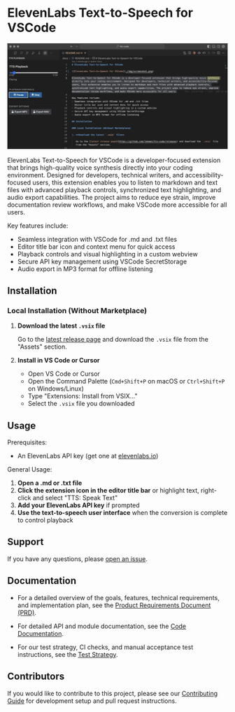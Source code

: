 # ElevenLabs Text-to-Speech for VSCode

![ElevenLabs Text-to-Speech for VSCode](./docs/img/screenshot.png)

ElevenLabs Text-to-Speech for VSCode is a developer-focused extension that brings high-quality voice synthesis directly into your coding environment. Designed for developers, technical writers, and accessibility-focused users, this extension enables you to listen to markdown and text files with advanced playback controls, synchronized text highlighting, and audio export capabilities. The project aims to reduce eye strain, improve documentation review workflows, and make VSCode more accessible for all users.

Key features include:
- Seamless integration with VSCode for .md and .txt files
- Editor title bar icon and context menu for quick access
- Playback controls and visual highlighting in a custom webview
- Secure API key management using VSCode SecretStorage
- Audio export in MP3 format for offline listening

## Installation

### Local Installation (Without Marketplace)

1. **Download the latest `.vsix` file**

   Go to the [latest release page](https://github.com/lekman/tts-code/releases) and download the `.vsix` file from the "Assets" section.

2. **Install in VS Code or Cursor**

   - Open VS Code or Cursor
   - Open the Command Palette (`Cmd+Shift+P` on macOS or `Ctrl+Shift+P` on Windows/Linux)
   - Type "Extensions: Install from VSIX..."
   - Select the `.vsix` file you downloaded

## Usage

Prerequisites:
- An ElevenLabs API key (get one at [elevenlabs.io](https://elevenlabs.io))

General Usage:

1. **Open a .md or .txt file**
2. **Click the extension icon in the editor title bar** or highlight text, right-click and select "TTS: Speak Text"
3. **Add your ElevenLabs API key** if prompted
4. **Use the text-to-speech user interface** when the conversion is complete to control playback

## Support

If you have any questions, please [open an issue](https://github.com/lekman/tts-code/issues/new?template=feature_request.md).

## Documentation

- For a detailed overview of the goals, features, technical requirements, and implementation plan, see the [Product Requirements Document (PRD)](https://github.com/lekman/tts-code/blob/tts-code%40v1.2.0/docs/PRD.md).

- For detailed API and module documentation, see the [Code Documentation](https://github.com/lekman/tts-code/blob/tts-code%40v1.2.0/docs/api/README.md).

- For our test strategy, CI checks, and manual acceptance test instructions, see the [Test Strategy](https://github.com/lekman/tts-code/blob/tts-code%40v1.2.0/docs/TEST.md).

## Contributors

If you would like to contribute to this project, please see our [Contributing Guide](https://github.com/lekman/tts-code/blob/tts-code%40v1.2.0/docs/CONTRIBUTING.md) for development setup and pull request instructions.
